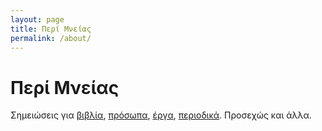 ```yaml
---
layout: page
title: Περί Μνείας
permalink: /about/
---
```


<h1>Περί Μνείας</h1>

Σημειώσεις για <a href="/books/">βιβλία</a>, <a href="/people/">πρόσωπα</a>, <a href="/works/">έργα</a>,
<a href="/magazines/">περιοδικά</a>. Προσεχώς και άλλα. 
